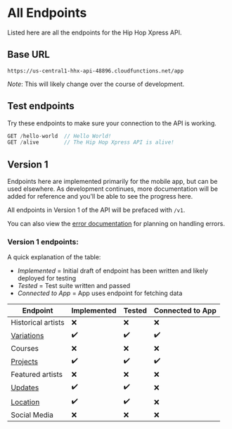 # All Endpoints

Listed here are all the endpoints for the Hip Hop Xpress API.

## Base URL
```
https://us-central1-hhx-api-48896.cloudfunctions.net/app
```
_Note_: This will likely change over the course of development.

## Test endpoints
Try these endpoints to make sure your connection to the API is working.
```javascript
GET /hello-world  // Hello World!
GET /alive        // The Hip Hop Xpress API is alive!
```

## Version 1
Endpoints here are implemented primarily for the mobile app, but can be used elsewhere. As development continues, more documentation will be added for reference and you'll be able to see the progress here.

All endpoints in Version 1 of the API will be prefaced with `/v1`.

You can also view the [error documentation](Errors) for planning on handling errors.

### Version 1 endpoints:
A quick explanation of the table:
* *Implemented* = Initial draft of endpoint has been written and likely deployed for testing
* *Tested* = Test suite written and passed
* *Connected to App* = App uses endpoint for fetching data

Endpoint | Implemented | Tested | Connected to App
-|-|-|-
Historical artists | :x: | :x: | :x:
[Variations](variations) | :heavy_check_mark: | :heavy_check_mark: | :heavy_check_mark:
Courses | :x: | :x: | :x:
[Projects](projects) | :heavy_check_mark: | :heavy_check_mark: | :heavy_check_mark:
Featured artists | :x: | :x: | :x:
[Updates](updates) | :heavy_check_mark: | :heavy_check_mark: | :x:
[Location](location) | :heavy_check_mark: | :heavy_check_mark: | :x:
Social Media | :x: | :x: | :x: